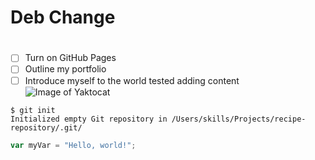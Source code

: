 # Deb Change <H1>
- [ ] Turn on GitHub Pages
- [ ] Outline my portfolio
- [ ] Introduce myself to the world
tested adding content
![Image of Yaktocat](https://octodex.github.com/images/yaktocat.png)
```
$ git init
Initialized empty Git repository in /Users/skills/Projects/recipe-repository/.git/
```
``` javascript
var myVar = "Hello, world!";
```
